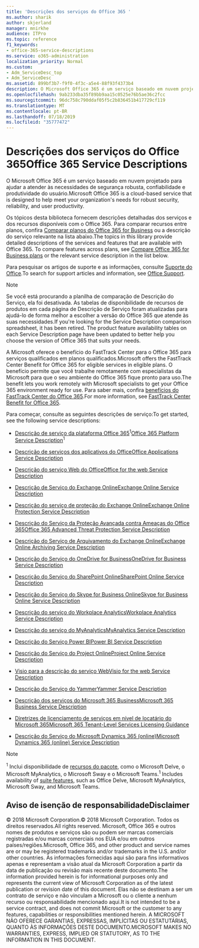 ```yaml
---
title: 'Descrições dos serviços do Office 365 '
ms.author: sharik
author: skjerland
manager: mnirkhe
audience: ITPro
ms.topic: reference
f1_keywords:
- office-365-service-descriptions
ms.service: o365-administration
localization_priority: Normal
ms.custom:
- Adm_ServiceDesc_top
- Adm_ServiceDesc
ms.assetid: 899bf3b7-f9f0-4f3c-a5e4-88f93f4373b4
description: O Microsoft Office 365 é um serviço baseado em nuvem projetado para ajudar a atender às necessidades de segurança robusta, confiabilidade e produtividade do usuário.
ms.openlocfilehash: 9ab233dba35f89bb9aa15c0525e76b5ae36c2fcc
ms.sourcegitcommit: 96dc758c790ddaf05f5c2b836451b417729cf119
ms.translationtype: MT
ms.contentlocale: pt-BR
ms.lasthandoff: 07/18/2019
ms.locfileid: "35777472"
---
```

# <a name="office-365-service-descriptions"></a><span data-ttu-id="77c32-103">Descrições dos serviços do Office 365</span><span class="sxs-lookup"><span data-stu-id="77c32-103">Office 365 Service Descriptions</span></span> 

<span data-ttu-id="77c32-104">O Microsoft Office 365 é um serviço baseado em nuvem projetado para ajudar a atender às necessidades de segurança robusta, confiabilidade e produtividade do usuário.</span><span class="sxs-lookup"><span data-stu-id="77c32-104">Microsoft Office 365 is a cloud-based service that is designed to help meet your organization's needs for robust security, reliability, and user productivity.</span></span> 
  
<span data-ttu-id="77c32-p101">Os tópicos desta biblioteca fornecem descrições detalhadas dos serviços e dos recursos disponíveis com o Office 365. Para comparar recursos entre planos, confira [Comparar planos do Office 365 for Business](http://go.microsoft.com/fwlink/?LinkID=799177&amp;clcid=0x409) ou a descrição do serviço relevante na lista abaixo.</span><span class="sxs-lookup"><span data-stu-id="77c32-p101">The topics in this library provide detailed descriptions of the services and features that are available with Office 365. To compare features across plans, see [Compare Office 365 for Business plans](http://go.microsoft.com/fwlink/?LinkID=799177&amp;clcid=0x409) or the relevant service description in the list below.</span></span> 
  
<span data-ttu-id="77c32-107">Para pesquisar os artigos de suporte e as informações, consulte [Suporte do Office](https://support.office.com/).</span><span class="sxs-lookup"><span data-stu-id="77c32-107">To search for support articles and information, see [Office Support](https://support.office.com/).</span></span>
  
> [!NOTE]
> <span data-ttu-id="77c32-p102">Se você está procurando a planilha de comparação de Descrição do Serviço, ela foi desativada. As tabelas de disponibilidade de recursos de produtos em cada página de Descrição de Serviço foram atualizadas para ajudá-lo de forma melhor a escolher a versão do Office 365 que atende às suas necessidades.</span><span class="sxs-lookup"><span data-stu-id="77c32-p102">If you're looking for the Service Description comparison spreadsheet, it has been retired. The product feature availability tables on each Service Description page have been updated to better help you choose the version of Office 365 that suits your needs.</span></span> 
  
<span data-ttu-id="77c32-110">A Microsoft oferece o benefício do FastTrack Center para o Office 365 para serviços qualificados em planos qualificados.</span><span class="sxs-lookup"><span data-stu-id="77c32-110">Microsoft offers the FastTrack Center Benefit for Office 365 for eligible services in eligible plans.</span></span> <span data-ttu-id="77c32-111">O benefício permite que você trabalhe remotamente com especialistas da Microsoft para que o seu ambiente do Office 365 fique pronto para uso.</span><span class="sxs-lookup"><span data-stu-id="77c32-111">The benefit lets you work remotely with Microsoft specialists to get your Office 365 environment ready for use.</span></span> <span data-ttu-id="77c32-112">Para saber mais, confira [benefícios do FastTrack Center do Office 365](https://docs.microsoft.com/fasttrack/O365-fasttrack-benefit-for-office-365).</span><span class="sxs-lookup"><span data-stu-id="77c32-112">For more information, see [FastTrack Center Benefit for Office 365](https://docs.microsoft.com/fasttrack/O365-fasttrack-benefit-for-office-365).</span></span>
  
<span data-ttu-id="77c32-113">Para começar, consulte as seguintes descrições de serviço:</span><span class="sxs-lookup"><span data-stu-id="77c32-113">To get started, see the following service descriptions:</span></span>
  
- <span data-ttu-id="77c32-114">[Descrição de serviço da plataforma Office 365](office-365-platform-service-description/office-365-platform-service-description.md)<sup>1</sup></span><span class="sxs-lookup"><span data-stu-id="77c32-114">[Office 365 Platform Service Description](office-365-platform-service-description/office-365-platform-service-description.md)<sup>1</sup></span></span>
    
- [<span data-ttu-id="77c32-115">Descrição de serviços dos aplicativos do Office</span><span class="sxs-lookup"><span data-stu-id="77c32-115">Office Applications Service Description</span></span>](office-applications-service-description/office-applications-service-description.md)
    
- [<span data-ttu-id="77c32-116">Descrição do serviço Web do Office</span><span class="sxs-lookup"><span data-stu-id="77c32-116">Office for the web Service Description</span></span>](office-online-service-description/office-online-service-description.md)
    
- [<span data-ttu-id="77c32-117">Descrição de Serviço do Exchange Online</span><span class="sxs-lookup"><span data-stu-id="77c32-117">Exchange Online Service Description</span></span>](exchange-online-service-description/exchange-online-service-description.md)
    
- [<span data-ttu-id="77c32-118">Descrição do serviço de proteção do Exchange Online</span><span class="sxs-lookup"><span data-stu-id="77c32-118">Exchange Online Protection Service Description</span></span>](exchange-online-protection-service-description/exchange-online-protection-service-description.md)
    
- [<span data-ttu-id="77c32-119">Descrição do Serviço da Proteção Avançada contra Ameaças do Office 365</span><span class="sxs-lookup"><span data-stu-id="77c32-119">Office 365 Advanced Threat Protection Service Description</span></span>](office-365-advanced-threat-protection-service-description.md)
    
- [<span data-ttu-id="77c32-120">Descrição do Serviço de Arquivamento do Exchange Online</span><span class="sxs-lookup"><span data-stu-id="77c32-120">Exchange Online Archiving Service Description</span></span>](exchange-online-archiving-service-description/exchange-online-archiving-service-description.md)
    
- [<span data-ttu-id="77c32-121">Descrição do Serviço do OneDrive for Business</span><span class="sxs-lookup"><span data-stu-id="77c32-121">OneDrive for Business Service Description</span></span>](onedrive-for-business-service-description.md)
    
- [<span data-ttu-id="77c32-122">Descrição do Serviço do SharePoint Online</span><span class="sxs-lookup"><span data-stu-id="77c32-122">SharePoint Online Service Description</span></span>](sharepoint-online-service-description/sharepoint-online-service-description.md)
    
- [<span data-ttu-id="77c32-123">Descrição do Serviço do Skype for Business Online</span><span class="sxs-lookup"><span data-stu-id="77c32-123">Skype for Business Online Service Description</span></span>](skype-for-business-online-service-description/skype-for-business-online-service-description.md)
    
- [<span data-ttu-id="77c32-124">Descrição do serviço do Workplace Analytics</span><span class="sxs-lookup"><span data-stu-id="77c32-124">Workplace Analytics Service Description</span></span>](workplace-analytics-service-description.md)

- [<span data-ttu-id="77c32-125">Descrição do serviço do MyAnalytics</span><span class="sxs-lookup"><span data-stu-id="77c32-125">MyAnalytics Service Description</span></span>](mya-service-description.md)
    
- [<span data-ttu-id="77c32-126">Descrição do Serviço Power BI</span><span class="sxs-lookup"><span data-stu-id="77c32-126">Power BI Service Description</span></span>](power-bi-service-description.md)
    
- [<span data-ttu-id="77c32-127">Descrição do Serviço do Project Online</span><span class="sxs-lookup"><span data-stu-id="77c32-127">Project Online Service Description</span></span>](project-online-service-description/project-online-service-description.md)
    
- [<span data-ttu-id="77c32-128">Visio para a descrição do serviço Web</span><span class="sxs-lookup"><span data-stu-id="77c32-128">Visio for the web Service Description</span></span>](visio-online-service-description/visio-online-service-description.md)
    
- [<span data-ttu-id="77c32-129">Descrição do Serviço do Yammer</span><span class="sxs-lookup"><span data-stu-id="77c32-129">Yammer Service Description</span></span>](yammer-service-description/yammer-service-description.md)

- [<span data-ttu-id="77c32-130">Descrição dos serviços do Microsoft 365 Business</span><span class="sxs-lookup"><span data-stu-id="77c32-130">Microsoft 365 Business Service Description</span></span>](microsoft-365-service-descriptions/microsoft-365-business-service-description.md)

- [<span data-ttu-id="77c32-131">Diretrizes de licenciamento de serviços em nível de locatário do Microsoft 365</span><span class="sxs-lookup"><span data-stu-id="77c32-131">Microsoft 365 Tenant-Level Services Licensing Guidance</span></span>](microsoft-365-service-descriptions/microsoft-365-tenantlevel-services-licensing-guidance.md)
    
- [<span data-ttu-id="77c32-132">Descrição do Serviço do Microsoft Dynamics 365 (online)</span><span class="sxs-lookup"><span data-stu-id="77c32-132">Microsoft Dynamics 365 (online) Service Description</span></span>](microsoft-dynamics-365-online-service-description.md)
    
> [!NOTE]
> <span data-ttu-id="77c32-133"><sup>1</sup> Inclui disponibilidade de [recursos do pacote](https://technet.microsoft.com/EN-US/library/office-365-suite-features.aspx), como o Microsoft Delve, o Microsoft MyAnalytics, o Microsoft Sway e o Microsoft Teams.</span><span class="sxs-lookup"><span data-stu-id="77c32-133"><sup>1</sup> Includes availability of [suite features](https://technet.microsoft.com/EN-US/library/office-365-suite-features.aspx), such as Office Delve, Microsoft MyAnalytics, Microsoft Sway, and Microsoft Teams.</span></span> 
  
## <a name="disclaimer"></a><span data-ttu-id="77c32-134">Aviso de isenção de responsabilidade</span><span class="sxs-lookup"><span data-stu-id="77c32-134">Disclaimer</span></span>

<span data-ttu-id="77c32-135">© 2018 Microsoft Corporation.</span><span class="sxs-lookup"><span data-stu-id="77c32-135">© 2018 Microsoft Corporation.</span></span> <span data-ttu-id="77c32-136">Todos os direitos reservados.</span><span class="sxs-lookup"><span data-stu-id="77c32-136">All rights reserved.</span></span> <span data-ttu-id="77c32-137">Microsoft, Office 365 e outros nomes de produtos e serviços são ou podem ser marcas comerciais registradas e/ou marcas comerciais nos EUA e/ou em outros países/regiões.</span><span class="sxs-lookup"><span data-stu-id="77c32-137">Microsoft, Office 365, and other product and service names are or may be registered trademarks and/or trademarks in the U.S. and/or other countries.</span></span> <span data-ttu-id="77c32-138">As informações fornecidas aqui são para fins informativos apenas e representam a visão atual da Microsoft Corporation a partir da data de publicação ou revisão mais recente deste documento.</span><span class="sxs-lookup"><span data-stu-id="77c32-138">The information provided herein is for informational purposes only and represents the current view of Microsoft Corporation as of the latest publication or revision date of this document.</span></span> <span data-ttu-id="77c32-139">Elas não se destinam a ser um contrato de serviço e não vinculam a Microsoft ou o cliente a nenhum recurso ou responsabilidade mencionado aqui.</span><span class="sxs-lookup"><span data-stu-id="77c32-139">It is not intended to be a service contract, and does not commit Microsoft or the customer to any features, capabilities or responsibilities mentioned herein.</span></span> <span data-ttu-id="77c32-140">A MICROSOFT NÃO OFERECE GARANTIAS, EXPRESSAS, IMPLÍCITAS OU ESTATUTÁRIAS, QUANTO ÀS INFORMAÇÕES DESTE DOCUMENTO.</span><span class="sxs-lookup"><span data-stu-id="77c32-140">MICROSOFT MAKES NO WARRANTIES, EXPRESS, IMPLIED OR STATUTORY, AS TO THE INFORMATION IN THIS DOCUMENT.</span></span> 
  
